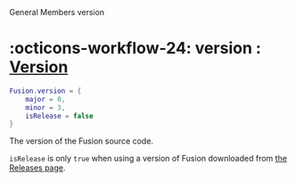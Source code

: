 <nav class="fusiondoc-api-breadcrumbs">
	<span>General</span>
	<span>Members</span>
	<span>version</span>
</nav>

<h1 class="fusiondoc-api-header" markdown>
	<span class="fusiondoc-api-icon" markdown>:octicons-workflow-24:</span>
	<span class="fusiondoc-api-name">version</span>
	<span class="fusiondoc-api-type">
		: <a href="../../types/version">Version</a>
	</span>
</h1>

```Lua
Fusion.version = {
	major = 0,
	minor = 3,
	isRelease = false
}
```

The version of the Fusion source code.

`isRelease` is only `true` when using a version of Fusion downloaded from
[the Releases page](https://github.com/dphfox/Fusion/releases).